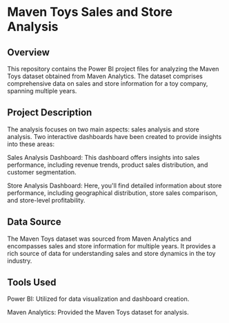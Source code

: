 # Maven Toys Sales and Store Analysis
## Overview
This repository contains the Power BI project files for analyzing the Maven Toys dataset obtained from Maven Analytics. The dataset comprises comprehensive data on sales and store information for a toy company, spanning multiple years.

## Project Description
The analysis focuses on two main aspects: sales analysis and store analysis. Two interactive dashboards have been created to provide insights into these areas:

Sales Analysis Dashboard: This dashboard offers insights into sales performance, including revenue trends, product sales distribution, and customer segmentation.

Store Analysis Dashboard: Here, you'll find detailed information about store performance, including geographical distribution, store sales comparison, and store-level profitability.

## Data Source
The Maven Toys dataset was sourced from Maven Analytics and encompasses sales and store information for multiple years. It provides a rich source of data for understanding sales and store dynamics in the toy industry.

## Tools Used
Power BI: Utilized for data visualization and dashboard creation.

Maven Analytics: Provided the Maven Toys dataset for analysis.
